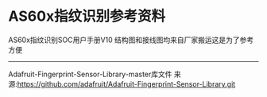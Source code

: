 ﻿AS60x指纹识别参考资料
===========================
AS60x指纹识别SOC用户手册V10
结构图和接线图均来自厂家搬运这是为了参考方便
****
Adafruit-Fingerprint-Sensor-Library-master库文件
来源:https://github.com/adafruit/Adafruit-Fingerprint-Sensor-Library.git